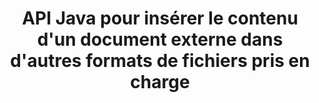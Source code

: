 ---
############################# Static ############################
layout: "auto-gen-gist"
draft: false
path: "fr/assembly/java/document/ods"
otherformats: PDF HTML XPS TIFF MHTML TXT XAML EPUB SVG PS PCL XML OTT OXPS MD POT OTP DOC DOCX DOCM DOT DOTX DOTM RTF ODT OTT XLS XLT XLSX XLSM XLTX XLTM XLSB PPT PPTX PPTM PPS PPSX PPSM  POTX POTM ODP EML EMLX MSG 

############################# Head ############################
head_title: "API Java : ajouter le contenu d'un document externe aux formats de fichier ODS"
head_description: "L'API Java GroupDocs.Assembly permet l'insertion dynamique du contenu d'un document externe dans divers formats de fichiers tels que PDF, DOCX, RTF, XLSX, CSV, PPTX, EML, MSG, etc."

############################# Header ############################
title: "API Java pour insérer le contenu d'un document externe dans d'autres formats de fichiers pris en charge"
description: "GroupDocs.Assembly pour Java fournit des fonctionnalités permettant d'insérer le contenu d'un document externe dans des rapports, des e-mails et divers formats de fichiers pris en charge tels que PDF, DOC, DOCX, XLSX, CSV, PPTX, EML, MSG, etc."

######################### Download Button #######################
button:
    enable: true

############################# About ############################
about:
    enable: true
    title: "Comment insérer le contenu d'un document externe dans d'autres formats de fichiers populaires via Java?"
    content: |
      Un document ou un fichier est une copie électronique ou une copie papier contenant des informations qui peuvent être récupérées ultérieurement par l'utilisateur. Selon Wikipedia, un document peut être structuré, comme des documents tabulaires, des listes, des formulaires ou un tableau scientifique, semi-structuré comme un livre ou un article de journal, ou non structuré comme une note manuscrite. GroupDocs.Assembly pour Java est une API très utile qui permet aux développeurs de logiciels de créer des applications puissantes pour l'automatisation des documents et la création de rapports. Il prend entièrement en charge l'identification et l'utilisation de nombreux formats de documents tels que PDF, Microsoft Word, feuilles de calcul Excel, PowerPoint, , HTML, e-mail Outlook et bien d'autres. Il prend en charge de nombreuses fonctionnalités avancées pour travailler avec des rapports tels que la manipulation d'éléments de modèle, des rapports de listes, des rapports de graphique, des rapports de tableau, etc. De plus, l'API prend également entièrement en charge plusieurs fonctionnalités avancées liées à l'ajout et à la modification de contenu de documents, telles que l'ajout de contenu à une page de document, l'insertion de données dans des cellules de feuille de calcul, le remplacement de contenu, l'ajout de contenu à une diapositive de présentation et bien d'autres.

############################# content ############################
steps:
    enable: true
    block:
    - title_left: "Ajouter le contenu du fichier externe au document Word via Java"
      content_left: |
       L'API Java GroupDocs.Assembly aide les programmeurs informatiques à gérer les tâches de manipulation de documents dans leurs propres applications Java. Il prend entièrement en charge le contenu du fichier d'un document externe pour différents types de types de documents. L'exemple de code Java suivant montre comment ajouter le contenu d'un fichier externe à un document de traitement de texte avec seulement quelques lignes de code.

      title_right: "Comment insérer le contenu du document dans le fichier ODS"
      content_right: |
        * Définition du modèle de document source
        * Définition du rapport de document de destination
        * Créer une instance de la classe [DocumentAssembler](https://apireference.groupdocs.com/assembly/java/com.groupdocs.assembly/DocumentAssembler)
        * Appelez [AssembleDocument](https://apireference.groupdocs.com/assembly/java/com.groupdocs.assembly/DocumentAssembler#assembleDocument-java.io.InputStream-java.io.OutputStream-com.groupdocs.assembly.LoadSaveOptions-com.groupdocs.assembly.DataSourceInfo...-) méthode pour assembler le document. Elle supporte
          * Le flux à partir duquel lire un modèle de document.
          * Le flux pour écrire un document de résultat.
          * Spécifie des options supplémentaires pour le chargement et l'enregistrement de documents.
          * Fournit des informations sur les objets de source de données à utiliser.

      gisthash: "abb65f9e514add59870865121ed3c526"
      gistfile: "insert_documents_to_word_processing.java"

    - title_left: "Ajouter le contenu du fichier externe aux messages électroniques via Java"
      content_left: |
       L'API Java GroupDocs.Assembly a inclus une fonctionnalité d'insertion de contenu de document externe dynamique dans plusieurs formats de fichiers de documents et messages électroniques populaires. Le code Java ci-dessous montre comment les programmeurs peuvent ajouter le contenu d'un document externe à leurs documents de courrier électronique sans aucune application externe.

      title_right: "Comment ajouter le contenu du fichier au document ODS"
      content_right: |
        * Définition du modèle de document source
        * Définition du rapport de document de destination
        * Créer une instance de la classe [DocumentAssembler](https://apireference.groupdocs.com/assembly/java/com.groupdocs.assembly/DocumentAssembler)
        * Appelez [AssembleDocument](https://apireference.groupdocs.com/assembly/java/com.groupdocs.assembly/DocumentAssembler#assembleDocument-java.io.InputStream-java.io.OutputStream-com.groupdocs.assembly.LoadSaveOptions-com.groupdocs.assembly.DataSourceInfo...-) méthode pour assembler le document. Elle supporte
          * Le flux à partir duquel lire un modèle de document.
          * Le flux pour écrire un document de résultat.
          * Spécifie des options supplémentaires pour le chargement et l'enregistrement de documents.
          * Fournit des informations sur les objets de source de données à utiliser.

      gisthash: "b72d7608548993ffbe62f97c798ba021"
      gistfile: "Insert_dynamic_documents_to_emails.java"

    - title_left: "Configuration requise"
      content_left: |
        Les API Java GroupDocs.Assembly sont prises en charge sur toutes les principales plates-formes et systèmes d'exploitation. Il peut générer des documents dans Microsoft Word, Excel, PowerPoint, Outlook, OpenOffice et plus de 50 autres formats. Pour un guide complet de la configuration système requise, veuillez visiter [système requis](https://docs.groupdocs.com/assembly/java/system-requirements/) Avant d'exécuter le code ci-dessous, assurez-vous que les prérequis suivants sont installés sur votre système:
         * Systèmes d'exploitation : Microsoft Windows, Linux, MacOS
         * Prise en charge des versions Java : J2SE 7.0 (1.7), J2SE 8.0 (1.8) ou supérieur
         * Obtenez la dernière version des API Java GroupDocs.Assembly de [Maven](https://mvnrepository.com/artifact/com.groupdocs/groupdocs-assembly/)
        
      title_right: "Pourquoi utiliser GroupDocs.Assembly"
      content_right: |
        * Créez des documents personnalisés à partir de modèles.
        * Joindre dynamiquement des pièces jointes aux e-mails.
        * Aucun logiciel supplémentaire n'est requis pour créer et automatiser des documents.
        * Génère un document de sortie basé sur la source de données.
        * Insérer dynamiquement le contenu du document dans le rapport
        * Appliquer la formule lors de l'assemblage de la feuille de calcul.
        * Fournit un support pour plusieurs formats de données
        * Prise en charge des opérations de données séquentielles.

demos:
    enable: true
        

more_formats:
    enable: true


back_to_top:
    enable: true
---